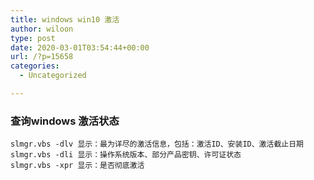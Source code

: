 ```yaml
---
title: windows win10 激活
author: wiloon
type: post
date: 2020-03-01T03:54:44+00:00
url: /?p=15658
categories:
  - Uncategorized

---
```

### 查询windows 激活状态

<pre><code class="language-bash line-numbers">slmgr.vbs -dlv 显示：最为详尽的激活信息，包括：激活ID、安装ID、激活截止日期
slmgr.vbs -dli 显示：操作系统版本、部分产品密钥、许可证状态
slmgr.vbs -xpr 显示：是否彻底激活
</code></pre>